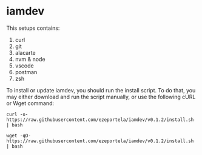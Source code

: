 # iamdev

This setups contains:

1. curl
2. git
3. alacarte
4. nvm & node
5. vscode
6. postman
7. zsh

To install or update iamdev, you should run the install script. To do that, you may either download and run the script manually, or use the following cURL or Wget command:

```
curl -o- https://raw.githubusercontent.com/ezeportela/iamdev/v0.1.2/install.sh | bash
```

```
wget -qO- https://raw.githubusercontent.com/ezeportela/iamdev/v0.1.2/install.sh | bash
```